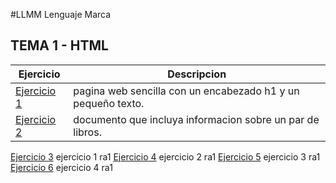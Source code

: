 #LLMM
Lenguaje Marca
## TEMA 1 - HTML
Ejercicio | Descripcion
----------|------------
[Ejercicio 1](/Tema%201/nuevo1.html)| pagina web sencilla con un encabezado h1 y un pequeño texto.
[Ejercicio 2](/Tema%201/xml.xml)| documento que incluya informacion sobre un par de libros.
[Ejercicio 3](/Tema%201/ejercicio%201.html) ejercicio 1 ra1
[Ejercicio 4](/Tema%201/ej%202.html) ejercicio 2 ra1
[Ejercicio 5](/Tema%201/ej%203.html) ejercicio 3 ra1
[Ejercicio 6](/Tema%201/ej4.html) ejercicio 4 ra1
